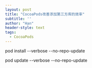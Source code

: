 ```yaml
---
layout: post
title: "CocoaPods改善添加第三方库的效率"
subtitle: ''
author: "Han"
header-style: text
tags:
  - CocoaPods
---
```


pod install --verbose --no-repo-update

pod update --verbose --no-repo-update







